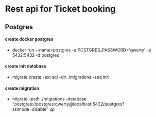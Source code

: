 # Rest api for Ticket booking

## Postgres

#### create docker postgres
- docker run --name=postgres -e POSTGRES_PASSWORD='qwerty' -p 5432:5432 -d postgres

#### create init database
- migrate create -ext sql -dir ./migrations -seq init

#### create migration
- migrate -path ./migrations -database "postgres://postgres:qwerty@localhost:5432/postgres?sslmode=disable" up
